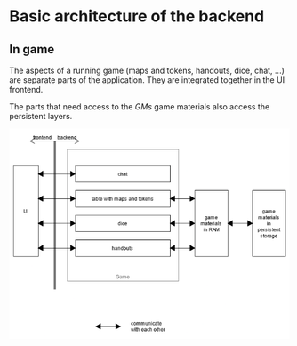 # Basic architecture of the backend

## In game

The aspects of a running game (maps and tokens, handouts, dice, chat, ...) are separate parts of the application. They
are integrated together in the UI frontend.

The parts that need access to the *GMs* game materials also access the persistent layers.

!["basic architecture for ingame aspects"](./images/ingame_base_arch_png.png)
